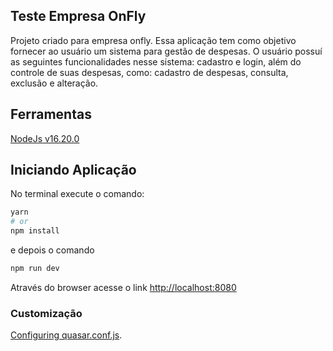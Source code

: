 ## Teste Empresa OnFly
Projeto criado para empresa onfly.
Essa aplicação tem como objetivo fornecer ao usuário um sistema para
gestão de despesas. O usuário possuí as seguintes funcionalidades nesse sistema:
cadastro e login, além do controle de suas despesas, como: cadastro de despesas, consulta,
exclusão e alteração.

## Ferramentas
[NodeJs v16.20.0](https://nodejs.org/en/blog/release/v16.20.0)

## Iniciando Aplicação
No terminal execute o comando:
```bash
yarn
# or
npm install
```

e depois o comando
```bash
npm run dev
```

Através do browser acesse o link
[http://localhost:8080](http://localhost:8080)

### Customização
[Configuring quasar.conf.js](https://v1.quasar.dev/quasar-cli/quasar-conf-js).


